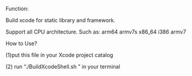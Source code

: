 Function:

Build xcode for static library and framework.

Support all CPU architecture. Such as: arm64 armv7s x86_64 i386 armv7

How to Use?

(1)put this file in your Xcode project catalog

(2) run “./BuildXcodeShell.sh ” in your terminal
